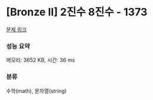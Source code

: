 # [Bronze II] 2진수 8진수 - 1373 

[문제 링크](https://www.acmicpc.net/problem/1373) 

### 성능 요약

메모리: 3652 KB, 시간: 36 ms

### 분류

수학(math), 문자열(string)

